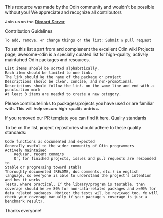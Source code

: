 This resource was made by the Odin community and wouldn't be possible without you! We appreciate and recognize all contributors.

Join us on the [Discord Server](https://discord.gg/sVBPHEv)

Contribution Guidelines

    To add, remove, or change things on the list: Submit a pull request

To set this list apart from and complement the excellent Odin wiki Projects page, awesome-odin is a specially curated list for high-quality, actively maintained Odin packages and resources.

    List items should be sorted alphabetically.
    Each item should be limited to one link.
    The link should be the name of the package or project.
    Descriptions should be clear, concise, and non-promotional.
    Descriptions should follow the link, on the same line and end with a punctuation mark.
    At least 3 items are needed to create a new category.

Please contribute links to packages/projects you have used or are familiar with. This will help ensure high-quality entries.

If you removed our PR template you can find it here.
Quality standards

To be on the list, project repositories should adhere to these quality standards:

    Code functions as documented and expected
    Generally useful to the wider community of Odin programmers
    Actively maintained
        Regular, recent commits
        Or, for finished projects, issues and pull requests are responded to
    Stable or progressing toward stable
    Thoroughly documented (README, doc comments, etc.) in english language, so everyone is able to understand the project's intention and how it works
    Tests, where practical. If the library/program is testable, then coverage should be >= 80% for non-data-related packages and >=90% for data related packages. Notice: the tests will be reviewed too. We will check your coverage manually if your package's coverage is just a benchmark results.

Thanks everyone!
